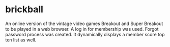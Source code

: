 # brickball
An online version of the vintage video games Breakout and Super Breakout to be played in a web browser.
A log in for membership was used.  Forgot password process was created.
It dynamically displays a member score top ten list as well.

